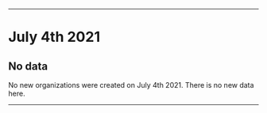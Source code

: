 
***

# July 4th 2021

## No data

No new organizations were created on July 4th 2021. There is no new data here.

***
